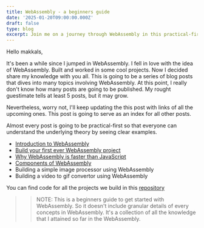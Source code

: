```yaml
---
title: WebAssembly - a beginners guide
date: '2025-01-20T09:00:00.000Z'
draft: false
type: blog
excerpt: Join me on a journey through WebAssembly in this practical-first blog series. From building your first WebAssembly project to understanding its components, I’ll guide you step-by-step. Check out the repository for hands-on demos and examples!
---
```


Hello makkals,

It's been a while since I jumped in WebAssembly. I fell in love with the idea of WebAssembly. Built and worked in some cool projects. Now I decided share my knowledge with you all. This is going to be a series of blog posts that dives into many topics involving WebAssembly. At this point, I really don't know how many posts are going to be published. My rought guestimate tells at least 5 posts, but it may grow.

Nevertheless, worry not, I'll keep updating the this post with links of all the upcoming ones. This post is going to serve as an index for all other posts.

Almost every post is going to be practical-first so that everyone can understand the underlying theory by seeing clear examples.

- [Introduction to WebAssembly](/blog/webassembly/introduction-to-webassembly)
- [Build your first ever WebAssembly project](/blog/webassembly/build-your-first-webassembly-project)
- [Why WebAssembly is faster than JavaScript](/blog/webassembly/why-webassembly-is-faster-than-javascript)
- [Components of WebAssembly](/blog/webassembly/components-of-webassembly)
- Building a simple image processor using WebAssembly
- Building a video to gif convertor using WebAssembly

You can find code for all the projects we build in this [repository](https://github.com/djhemath/Webassembly-demos)

>> NOTE: This is a beginners guide to get started with WebAssembly. So it doesn't include granular details of every concepts in WebAssembly. It's a collection of all the knowledge that I attained so far in the WebAssembly.